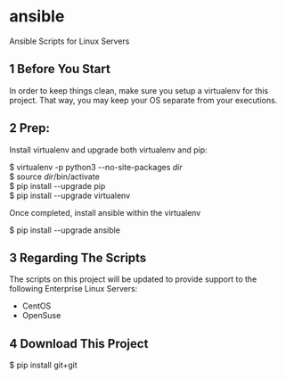 # ansible
Ansible Scripts for Linux Servers


1 Before You Start
-------------------

In order to keep things clean, make sure you setup a virtualenv for this project. That way, you may keep your OS separate from your executions.

2 Prep:</br>
------

Install virtualenv and upgrade both virtualenv and pip:</br>

$ virtualenv -p python3 --no-site-packages <i>dir</i> </br>
$ source <i>dir</i>/bin/activate </br>
$ pip install --upgrade pip </br>
$ pip install --upgrade virtualenv </br>


Once completed, install ansible within the virtualenv</br>

$ pip install --upgrade ansible </br>


3 Regarding The Scripts
-----------------------

The scripts on this project will be updated to provide support to the following Enterprise Linux Servers:

- CentOS
- OpenSuse


4 Download This Project
-----------------------

$ pip install git+git
